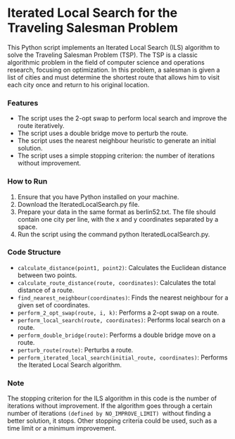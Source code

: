# Iterated Local Search for the Traveling Salesman Problem
This Python script implements an Iterated Local Search (ILS) algorithm to solve the Traveling Salesman Problem (TSP). The TSP is a classic algorithmic problem in the field of computer science and operations research, focusing on optimization. In this problem, a salesman is given a list of cities and must determine the shortest route that allows him to visit each city once and return to his original location.

### Features
- The script uses the 2-opt swap to perform local search and improve the route iteratively.
- The script uses a double bridge move to perturb the route.
- The script uses the nearest neighbour heuristic to generate an initial solution.
- The script uses a simple stopping criterion: the number of iterations without improvement.
### How to Run
1. Ensure that you have Python installed on your machine.
2. Download the IteratedLocalSearch.py file.
3. Prepare your data in the same format as berlin52.txt. The file should contain one city per line, with the x and y coordinates separated by a space.
4. Run the script using the command python IteratedLocalSearch.py.
### Code Structure
- `calculate_distance(point1, point2)`: Calculates the Euclidean distance between two points.
- `calculate_route_distance(route, coordinates)`: Calculates the total distance of a route.
- `find_nearest_neighbour(coordinates)`: Finds the nearest neighbour for a given set of coordinates.
- `perform_2_opt_swap(route, i, k)`: Performs a 2-opt swap on a route.
- `perform_local_search(route, coordinates)`: Performs local search on a route.
- `perform_double_bridge(route)`: Performs a double bridge move on a route.
- `perturb_route(route)`: Perturbs a route.
- `perform_iterated_local_search(initial_route, coordinates)`: Performs the Iterated Local Search algorithm.
### Note
The stopping criterion for the ILS algorithm in this code is the number of iterations without improvement. If the algorithm goes through a certain number of iterations `(defined by NO_IMPROVE_LIMIT) `without finding a better solution, it stops. Other stopping criteria could be used, such as a time limit or a minimum improvement.